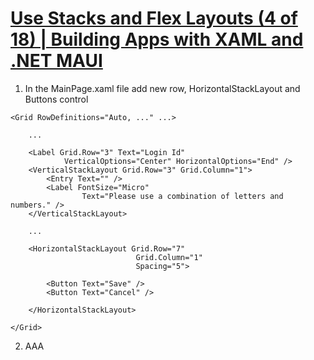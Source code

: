 # [Use Stacks and Flex Layouts (4 of 18) | Building Apps with XAML and .NET MAUI](https://youtu.be/VJ2at_4ZiGE?si=H1QEOlaxLdPOT-lj)

1. In the MainPage.xaml file add new row, HorizontalStackLayout and Buttons control
   
```
<Grid RowDefinitions="Auto, ..." ...>
    
    ...
    
    <Label Grid.Row="3" Text="Login Id" 
            VerticalOptions="Center" HorizontalOptions="End" />
    <VerticalStackLayout Grid.Row="3" Grid.Column="1">
        <Entry Text="" />
        <Label FontSize="Micro" 
                Text="Please use a combination of letters and numbers." />
    </VerticalStackLayout>

    ...

    <HorizontalStackLayout Grid.Row="7"
                            Grid.Column="1"
                            Spacing="5">
        
        <Button Text="Save" />
        <Button Text="Cancel" />
        
    </HorizontalStackLayout>

</Grid>
```

2. AAA